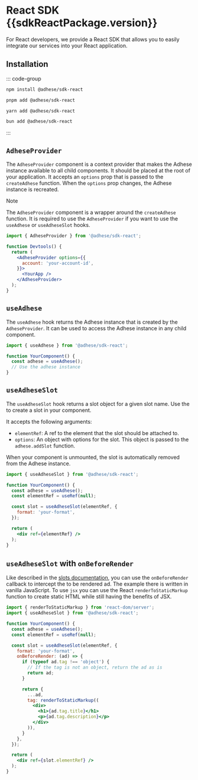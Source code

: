 <script setup>
import sdkReactPackage from '../../packages/sdk-react/package.json';
</script>

# React SDK <Badge>{{sdkReactPackage.version}}</Badge>

For React developers, we provide a React SDK that allows you to easily integrate our services into your React application.

## Installation
::: code-group
```bash [npm]
npm install @adhese/sdk-react
```
```bash [pnpm]
pnpm add @adhese/sdk-react
```
```bash [yarn]
yarn add @adhese/sdk-react
```
```bash [bun]
bun add @adhese/sdk-react
```
:::

## `AdheseProvider`
The `AdheseProvider` component is a context provider that makes the Adhese instance available to all child components.
It should be placed at the root of your application. It accepts an `options` prop that is passed to the `createAdhese`
function. When the `options` prop changes, the Adhese instance is recreated.

> [!NOTE]
> The `AdheseProvider` component is a wrapper around the `createAdhese` function. It is required to use the `AdheseProvider` if you want to use the `useAdhese` or `useAdheseSlot` hooks.

```jsx
import { AdheseProvider } from '@adhese/sdk-react';

function Devtools() {
  return (
    <AdheseProvider options={{
      account: 'your-account-id',
    }}>
      <YourApp />
    </AdheseProvider>
  );
}
```

## `useAdhese`
The `useAdhese` hook returns the Adhese instance that is created by the `AdheseProvider`. It can be used to access the Adhese instance in any child component.

```jsx
import { useAdhese } from '@adhese/sdk-react';

function YourComponent() {
  const adhese = useAdhese();
  // Use the adhese instance
}
```

## `useAdheseSlot`
The `useAdheseSlot` hook returns a slot object for a given slot name. Use the to create a slot in your component.

It accepts the following arguments:
- `elementRef`: A ref to the element that the slot should be attached to.
- `options`: An object with options for the slot. This object is passed to the `adhese.addSlot` function.

When your component is unmounted, the slot is automatically removed from the Adhese instance.

```jsx
import { useAdheseSlot } from '@adhese/sdk-react';

function YourComponent() {
  const adhese = useAdhese();
  const elementRef = useRef(null);

  const slot = useAdheseSlot(elementRef, {
    format: 'your-format',
  });

  return (
    <div ref={elementRef} />
  );
}
```

## `useAdheseSlot` with `onBeforeRender`
Like described in the [slots documentation](/slots.html#hijacking-the-rendering-process), you can use the
`onBeforeRender` callback to intercept the to be rendered ad. The example there is written in vanilla JavaScript. To use
`jsx` you can use the React `renderToStaticMarkup` function to create static HTML while still having the benefits of JSX.

```jsx
import { renderToStaticMarkup } from 'react-dom/server';
import { useAdheseSlot } from '@adhese/sdk-react';

function YourComponent() {
  const adhese = useAdhese();
  const elementRef = useRef(null);

  const slot = useAdheseSlot(elementRef, {
    format: 'your-format',
    onBeforeRender: (ad) => {
      if (typeof ad.tag !== 'object') {
        // If the tag is not an object, return the ad as is
        return ad;
      }

      return {
        ...ad,
        tag: renderToStaticMarkup((
          <div>
            <h1>{ad.tag.title}</h1>
            <p>{ad.tag.description}</p>
          </div>
        )),
      }
    },
  });

  return (
    <div ref={slot.elementRef} />
  );
}
```
